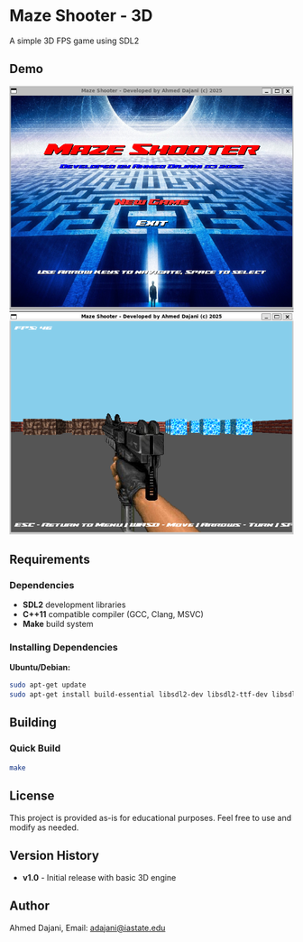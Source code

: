 # Maze Shooter - 3D

A simple 3D FPS game using SDL2


## Demo
![Alt text](demo/menu.png?raw=true "Main menu")
![Alt text](demo/game.png?raw=true "In game")

## Requirements

### Dependencies
- **SDL2** development libraries
- **C++11** compatible compiler (GCC, Clang, MSVC)
- **Make** build system

### Installing Dependencies

**Ubuntu/Debian:**
```bash
sudo apt-get update
sudo apt-get install build-essential libsdl2-dev libsdl2-ttf-dev libsdl2-image-dev libsdl2-mixer-dev
```

## Building

### Quick Build
```bash
make
```


## License

This project is provided as-is for educational purposes. Feel free to use and modify as needed.

## Version History

- **v1.0** - Initial release with basic 3D engine

## Author
Ahmed Dajani, Email: adajani@iastate.edu
